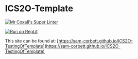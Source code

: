# ICS2O-Template

[![Mr Coxall's Super Linter](https://github.com/sam-corbett/ICS2O-TestingOfTemplate/workflows/Mr%20Coxall's%20Super%20Linter/badge.svg)](https://github.com/sam-corbett/ICS2O-TestingOfTemplate/actions/)

[![Run on Repl.it](https://repl.it/badge/github/sam-corbett/ICS2O-TestingOfTemplate)](https://repl.it/github/sam-corbett/ICS2O-TestingOfTemplate)

This site can be found at: [https://sam-corbett.github.io/ICS2O-TestingOfTemplate](https://sam-corbett.github.io/ICS2O-TestingOfTemplate)
